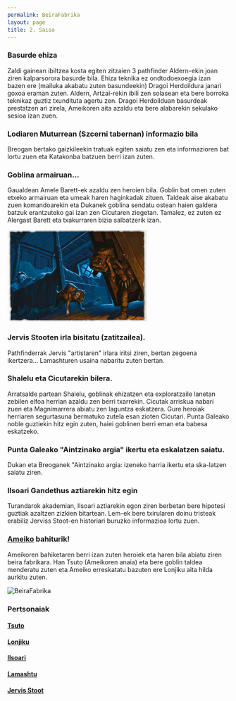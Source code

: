 ```yaml
---
permalink: BeiraFabrika
layout: page
title: 2. Saioa
---
```

### Basurde ehiza 
Zaldi gainean ibiltzea kosta egiten zitzaien 3 pathfinder Aldern-ekin joan ziren kalparsorora basurde bila.
Ehiza teknika ez ondtodoexoegia izan bazen ere (mailuka akabatu zuten basundeekin) Dragoi Herdoildura janari goxoa eraman
zuten. Aldern, Artzai-rekin ibili zen solasean eta bere borroka teknikaz guztiz txundituta agertu zen. 
Dragoi Herdoilduan basurdeak prestatzen ari zirela, Ameikoren aita azaldu eta bere alabarekin sekulako sesioa izan zuen. 

### Lodiaren Muturrean (Szcerni tabernan) informazio bila
Breogan bertako gaizkileekin tratuak egiten saiatu zen eta informazioren bat lortu zuen eta Katakonba batzuen berri izan zuten. 

### Goblina armairuan... 
Gaualdean Amele Barett-ek azaldu zen heroien bila. Goblin bat omen zuten etxeko armairuan eta umeak haren haginkadak zituen. Taldeak aise akabatu zuen komandoarekin eta Dukanek goblina sendatu ostean haien galdera batzuk erantzuteko gai izan zen Cicutaren ziegetan.
Tamalez, ez zuten ez Alergast Barett eta txakurraren bizia salbatzerik izan.

![Gresgurt](https://github.com/IzaroBlog/IzaroBlog.github.io/blob/main/_images/postimages/ErrunenJaunak/armairukogoblina.jpg?raw=true)

### Jervis Stooten irla bisitatu (zatitzailea).
Pathfinderrak Jervis "artistaren" irlara iritsi ziren, bertan zegoena ikertzera... Lamashturen usaina nabaritu zuten bertan. 

### Shalelu eta Cicutarekin bilera.
Arratsalde partean Shalelu, goblinak ehizatzen eta exploratzaile lanetan zebilen elfoa herrian azaldu zen berri txarrekin. Cicutak arriskua nabari zuen eta Magnimarrera abiatu zen laguntza eskatzera. Gure heroiak herriaren segurtasuna bermatuko zutela esan zioten Cicutari.
Punta Galeako noble guztiekin hitz egin zuten, haiei goblinen berri eman eta babesa eskatzeko.

### Punta Galeako "Aintzinako argia" ikertu eta eskalatzen saiatu.
Dukan eta Breoganek "Aintzinako argia: izeneko harria ikertu eta ska-latzen saiatu ziren.

### Ilsoari Gandethus aztiarekin hitz egin
Turandarok akademian, Ilsoari aztiarekin egon ziren berbetan bere hipotesi guztiak azaltzen zizkien bitartean. Lem-ek bere txirularen doinu tristeak erabiliz Jerviss Stoot-en historiari buruzko informazioa lortu zuen.

### [Ameiko](https://db4sgowjqfwig.cloudfront.net/images/4073749/Ameiko_Kaijitsu.jpeg) bahiturik!
Ameikoren bahiketaren berri izan zuten heroiek eta haren bila abiatu ziren beira fabrikara. Han Tsuto (Ameikoren anaia) eta bere goblin taldea menderatu zuten eta Ameiko erreskatatu bazuten ere Lonjiku aita hilda aurkitu zuten.

![BeiraFabrika](https://i.pinimg.com/originals/f2/af/b5/f2afb576cc1751ef26deb0ae7b8ccee3.jpg)



### Pertsonaiak

#### [Tsuto](https://sites.google.com/site/heroesofgolarion/Tsuto.jpg)
#### [Lonjiku](http://cdn.obsidianportal.com/assets/177162/LonjikuKaijitsu.jpg)
#### [Ilsoari](https://db4sgowjqfwig.cloudfront.net/images/5056613/Ilasori.jpg)
#### [Lamashtu](https://i.pinimg.com/originals/82/a5/c3/82a5c32bbf2ef04af44744f3dc5e6c2c.jpg)
#### [Jervis Stoot](http://4.bp.blogspot.com/-DeWJ3B3UVcA/ThbxY62AarI/AAAAAAAACu4/tRyyBJY9-Fo/s1600/Shadow-OPENER.jpg)




